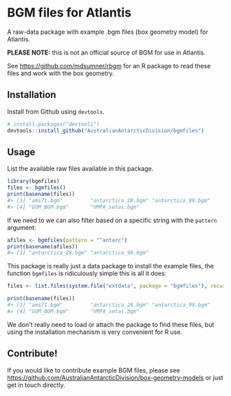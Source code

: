 <!-- README.md is generated from README.Rmd. Please edit that file -->
BGM files for Atlantis
======================

A raw-data package with example .bgm files (box geometry model) for Atlantis.

**PLEASE NOTE:** this is not an official source of BGM for use in Atlantis.

See <https://github.com/mdsumner/rbgm> for an R package to read these files and work with the box geometry.

Installation
------------

Install from Github using `devtools`.

``` r
# install.packages("devtools")
devtools::install_github("AustralianAntarcticDivision/bgmfiles")
```

Usage
-----

List the available raw files available in this package.

``` r
library(bgmfiles)
files <- bgmfiles()
print(basename(files))
#> [1] "ams71.bgm"         "antarctica_28.bgm" "antarctica_99.bgm"
#> [4] "GOM_BGM.bgm"       "VMPA_setas.bgm"
```

If we need to we can also filter based on a specific string with the `pattern` argument:

``` r
afiles <- bgmfiles(pattern = "^antarc")
print(basename(afiles))
#> [1] "antarctica_28.bgm" "antarctica_99.bgm"
```

This package is really just a data package to install the example files, the function `bgmfiles` is ridiculously simple this is all it does:

``` r
files <- list.files(system.file("extdata", package = "bgmfiles"), recursive = TRUE, full.names = TRUE)

print(basename(files))
#> [1] "ams71.bgm"         "antarctica_28.bgm" "antarctica_99.bgm"
#> [4] "GOM_BGM.bgm"       "VMPA_setas.bgm"
```

We don't really need to load or attach the package to find these files, but using the installation mechanism is very convenient for R use.

Contribute!
-----------

If you would like to contribute example BGM files, please see <https://github.com/AustralianAntarcticDivision/box-geometry-models> or just get in touch directly.
